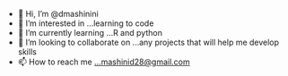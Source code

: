 - 👋 Hi, I’m @dmashinini
- 👀 I’m interested in ...learning to code
- 🌱 I’m currently learning ...R and python
- 💞️ I’m looking to collaborate on ...any projects that will help me develop skills
- 📫 How to reach me ...mashinid28@gmail.com

<!---
dmashinini/dmashinini is a ✨ special ✨ repository because its `README.md` (this file) appears on your GitHub profile.
You can click the Preview link to take a look at your changes.
--->
